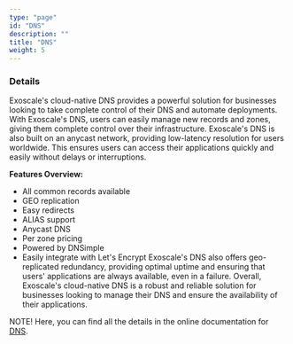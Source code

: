 ```yaml
---
type: "page"
id: "DNS"
description: ""
title: "DNS"
weight: 5
---
```


### Details
Exoscale's cloud-native DNS provides a powerful solution for businesses looking to take complete control of their DNS and automate deployments. With Exoscale's DNS, users can easily manage new records and zones, giving them complete control over their infrastructure. Exoscale's DNS is also built on an anycast network, providing low-latency resolution for users worldwide. This ensures users can access their applications quickly and easily without delays or interruptions.

**Features Overview:**

- All common records available
- GEO replication
- Easy redirects
- ALIAS support
- Anycast DNS
- Per zone pricing
- Powered by DNSimple
- Easily integrate with Let's Encrypt
Exoscale's DNS also offers geo-replicated redundancy, providing optimal uptime and ensuring that users' applications are always available, even in a failure. Overall, Exoscale's cloud-native DNS is a robust and reliable solution for businesses looking to manage their DNS and ensure the availability of their applications.

NOTE! Here, you can find all the details in the online documentation for [DNS](https://community.exoscale.com/product/networking/dns/).